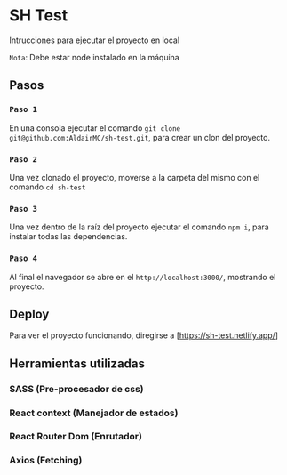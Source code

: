 # SH Test

Intrucciones para ejecutar el proyecto en local

`Nota`: Debe estar node instalado en la máquina

## Pasos

### `Paso 1`

En una consola ejecutar el comando `git clone git@github.com:AldairMC/sh-test.git`, para crear un clon del proyecto.

### `Paso 2`

Una vez clonado el proyecto, moverse a la carpeta del mismo con el comando `cd sh-test`

### `Paso 3`

Una vez dentro de la raíz del proyecto ejecutar el comando `npm i`, para instalar todas las dependencias.

### `Paso 4`

Al final el navegador se abre en el `http://localhost:3000/`, mostrando el proyecto.


## Deploy 

Para ver el proyecto funcionando, diregirse a [https://sh-test.netlify.app/]

## Herramientas utilizadas

### SASS (Pre-procesador de css)
### React context (Manejador de estados)
### React Router Dom (Enrutador)
### Axios (Fetching)